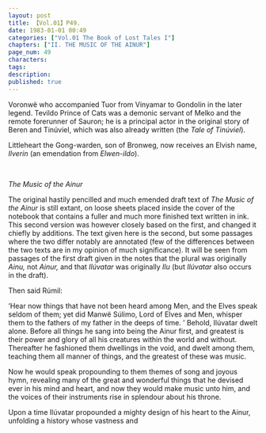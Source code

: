 ```yaml
---
layout: post
title: 【Vol.01】P49.
date: 1983-01-01 00:49
categories: ["Vol.01 The Book of Lost Tales I"]
chapters: ["II. THE MUSIC OF THE AINUR"]
page_num: 49
characters: 
tags: 
description: 
published: true
---
```


<p style="text-indent: 0;">
Voronwë who accompanied Tuor from Vinyamar to Gondolin in the later legend. Tevildo Prince of Cats was a demonic servant of Melko and the remote forerunner of Sauron; he is a principal actor in the original story of Beren and Tinúviel, which was also already written (the <I>Tale of Tinúviel</I>).
</p>

Littleheart the Gong-warden, son of Bronweg, now receives an Elvish name, <I>Ilverin</I> (an emendation from <I>Elwen-ildo</I>).

<BR>

<I>The Music of the Ainur</I>

The original hastily pencilled and much emended draft text of <I>The Music of the Ainur</I> is still extant, on loose sheets placed inside the cover of the notebook that contains a fuller and much more finished text written in ink. This second version was however closely based on the first, and changed it chiefly by additions. The text given here is the second, but some passages where the two differ notably are annotated (few of the differences between the two texts are in my opinion of much significance). It will be seen from passages of the first draft given in the notes that the plural was originally <I>Ainu,</I> not <I>Ainur,</I> and that <I>Ilúvatar</I> was originally <I>Ilu</I> (but <I>Ilúvatar</I> also occurs in the draft).

Then said Rúmil:

‘Hear now things that have not been heard among Men, and the Elves speak seldom of them; yet did Manwë Súlimo, Lord of Elves and Men, whisper them to the fathers of my father in the deeps of time. ’ Behold, Ilúvatar dwelt alone. Before all things he sang into being the Ainur first, and greatest is their power and glory of all his creatures within the world and without. Thereafter he fashioned them dwellings in the void, and dwelt among them, teaching them all manner of things, and the greatest of these was music.

Now he would speak propounding to them themes of song and joyous hymn, revealing many of the great and wonderful things that he devised ever in his mind and heart, and now they would make music unto him, and the voices of their instruments rise in splendour about his throne.

Upon a time Ilúvatar propounded a mighty design of his heart to the Ainur, unfolding a history whose vastness and

